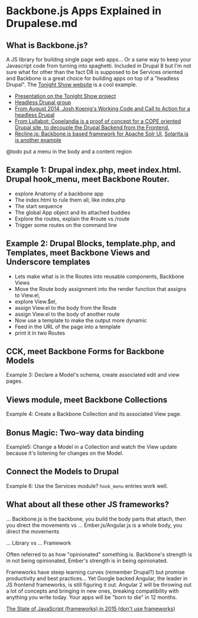 # Backbone.js Apps Explained in Drupalese.md

## What is Backbone.js?
A JS library for building single page web apps... Or a sane way to keep your Javascript code from turning into spaghetti. Included in Drupal 8 but I'm not sure what for other than the fact D8 is supposed to be Services oriented and Backbone is a great choice for building apps on top of a "headless Drupal". The [Tonight Show website](http://www.nbc.com/the-tonight-show) is a cool example.  

- [Presentation on the Tonight Show project](https://austin2014.drupal.org/session/here%E2%80%99s-drupal-tonight-tonight-show-jimmy-fallon)
- [Headless Drupal group](https://groups.drupal.org/headless-drupal)
- [From August 2014, Josh Koenig's Working Code and Call to Action for a headless Drupal](https://www.getpantheon.com/blog/headless-drupal-demo-working-code-and-call-action)
- [From Lullabot: Copelandia is a proof of concept for a COPE oriented Drupal site, to decouple the Drupal Backend from the Frontend.](https://github.com/Lullabot/copelandia)
- [Recline.js: Backbone.js based framework for Apache Solr UI](http://okfnlabs.org/blog/2012/11/01/recline-js-search-demo.html), [Solarita.js is another example](https://github.com/jbarroso/solritajs)

@todo put a menu in the body and a content region 

## Example 1: Drupal index.php, meet index.html. Drupal hook_menu, meet Backbone Router.
- explore Anatomy of a backbone app 
 - The index.html to rule them all, like index.php
 - The start sequence
 - The global App object and its attached buddies
 - Explore the routes, explain the #route vs /route
 - Trigger some routes on the command line

## Example 2: Drupal Blocks, template.php, and Templates, meet Backbone Views and Underscore templates
- Lets make what is in the Routes into reusable components, Backbone Views
 - Move the Route body assignment into the render function that assigns to View.el, 
 - explore View.$el, 
 - assign View.el to the body from the Route
 - assign View.el to the body of another route  
- Now use a template to make the output more dynamic
 - Feed in the URL of the page into a template
 - print it in two Routes


## CCK, meet Backbone Forms for Backbone Models
Example 3: Declare a Model's schema, create associated edit and view pages.


## Views module, meet Backbone Collections
Example 4: Create a Backbone Collection and its associated View page.


## Bonus Magic: Two-way data binding
Example5: Change a Model in a Collection and watch the View update because it's listening for changes on the Model.


## Connect the Models to Drupal
Example 6: Use the Services module? `hook_menu` entries work well. 


## What about all these other JS frameworks?
... Backbone.js is the backbone, you build the body parts that attach, then you direct the movements
vs
... Ember.js/Angular.js is a whole body, you direct the movements

... Library
vs
... Framework

Often referred to as how "opinionated" something is. Backbone's strength is in not being opinionated, Ember's strength is in being opinionated.

Frameworks have steep learning curves (remember Drupal?) but promise productivity and best practices... Yet Google backed Angular, the leader in JS frontend frameworks, is still figuring it out. Angular 2 will be throwing out a lot of concepts and bringing in new ones, breaking compatibility with anything you write today. Your apps will be "born to die" in 12 months.  

[The State of JavaScript (frameworks) in 2015 (don't use frameworks)](http://www.breck-mckye.com/blog/2014/12/the-state-of-javascript-in-2015/) 

